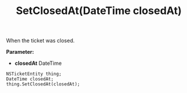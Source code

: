 ﻿---
uid: crmscript_ref_NSTicketEntity_SetClosedAt
title: SetClosedAt(DateTime closedAt)
intellisense: NSTicketEntity.SetClosedAt
keywords: NSTicketEntity, GetClosedAt
so.topic: reference
---

When the ticket was closed.

**Parameter:** 
 - **closedAt** DateTime

```crmscript
NSTicketEntity thing;
DateTime closedAt;
thing.SetClosedAt(closedAt);
```

